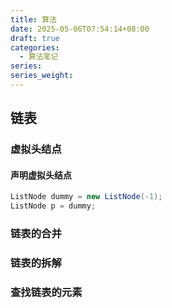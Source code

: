 ```yaml
---
title: 算法
date: 2025-05-06T07:54:14+08:00
draft: true
categories:
  - 算法笔记
series: 
series_weight:
---
```

## 链表

### 虚拟头结点

#### 声明虚拟头结点

```java
ListNode dummy = new ListNode(-1);
ListNode p = dummy;
```



### 链表的合并


### 链表的拆解

### 查找链表的元素



